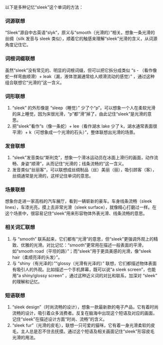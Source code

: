 以下是多种记忆“sleek”这个单词的方法：

### 词源联想
“Sleek”源自中古英语“slyk”，原义与“smooth（光滑的）”相关。想象一条光滑的丝绸（silk 发音与 sleek 类似），顺着它的触感来理解“sleek”光滑的含义，从词源角度记住它。

### 词根词缀联想
虽然“sleek”没有常见的、明显的词根词缀，但可以把它拆分成类似 “s - （看作像蛇一样弯曲顺滑）+ leak（漏，液体泄漏通常给人顺滑流动的感觉）” ，通过这种组合联想它“光滑的”这一含义。

### 词形联想
1. “sleek” 的外形像是 “sleep（睡觉）” 少了个“p”。可以想象一个人在柔软光滑的床上睡觉，因为床很光滑，“p”都“滑”掉了，由此记住“sleek”是光滑的意思。
2. 把“sleek”看作“s（像一条蛇）+ lee（看作湖水 lake 少了 k，湖水通常表面很平滑）+ k（可想象成一个光滑的石头）”，整体联想出光滑的场景。

### 发音联想
1. “sleek”发音类似“斯利克”，想象一个滑冰运动员在冰面上滑行的画面，动作流畅、身姿“顺滑”，从而记住“光滑的；线条流畅的”这一含义。
2. 发音类似“丝丽客”，可以联想成丝绸制品（丝）美丽（丽），吸引顾客（客），丝绸通常是光滑的，这样记住单词的意思。

### 场景联想
想象你走进一家高档的汽车展厅，看到一辆崭新的豪车。车身线条流畅（sleek lines），车漆光亮，摸上去非常光滑（sleek surface），就像精心打磨过一样。在这个场景中，很容易记住“sleek”用来形容物体外表光滑、线条流畅的意思。

### 相关词汇联想
1. 与 “smooth” 联系起来，它们都有“光滑”的意思，但“sleek”更强调外观上的精致、优雅的光滑。对比记忆：“smooth”更常用在描述一般表面的平滑，如“smooth road（平坦的路）”；而“sleek”用于更具美感的光滑，像“sleek hair（柔顺亮泽的头发）”。
2. 与 “shiny（有光泽的）”“glossy（光滑有光泽的）” 联想，它们都描述物体表面有吸引人的外观。比如描述一个手机屏幕，既可以说“a sleek screen”，也能用“a shiny/glossy screen” ，通过这种近义词的对比和联系，加深对 “sleek” 的理解和记忆。

### 短语联想
1. “sleek design”（时尚流畅的设计），想象一款最新款的电子产品，它有着时尚流畅的设计，吸引着众多消费者。反复在脑海中出现这个短语及对应的画面，记住“sleek”在描述设计方面“时尚、流畅”的含义。
2. “sleek fur”（光滑的皮毛），联想一只可爱的猫咪，它有着一身光滑柔软的皮毛，主人总是忍不住去抚摸。通过这个短语及相关画面记住“sleek”形容皮毛光滑的用法。 